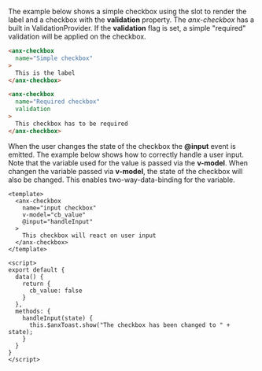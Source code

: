 The example below shows a simple checkbox using the slot to render the label and a checkbox with the **validation** property. The *anx-checkbox* has a built in ValidationProvider. If the **validation** flag is set, a simple "required" validation will be applied on the checkbox.

```html
<anx-checkbox
  name="Simple checkbox"
>
  This is the label
</anx-checkbox>

<anx-checkbox
  name="Required checkbox"
  validation
>
  This checkbox has to be required
</anx-checkbox>
```

When the user changes the state of the checkbox the **@input** event is emitted. The example below shows how to correctly handle a user input. Note that the variable used for the value is passed via the **v-model**. When changen the variable passed via **v-model**, the state of the checkbox will also be changed. This enables two-way-data-binding for the variable.

```vue
<template>
  <anx-checkbox
    name="input checkbox"
    v-model="cb_value"
    @input="handleInput"
  >
    This checkbox will react on user input
  </anx-checkbox>
</template>

<script>
export default {
  data() {
    return {
      cb_value: false
    }
  },
  methods: {
    handleInput(state) {
      this.$anxToast.show("The checkbox has been changed to " + state);
    }
  }
}
</script>
```
